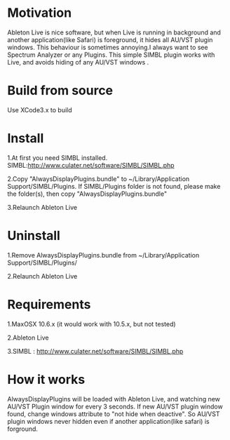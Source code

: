 Motivation
===========================
Ableton Live is nice software, but when Live is running in background and another application(like Safari) is foreground, it hides all AU/VST plugin windows.
This behaviour is sometimes annoying.I always want to see Spectrum Analyzer or any Plugins.
This simple SIMBL plugin works with Live, and avoids hiding of any AU/VST windows .

Build from source
===========================
Use XCode3.x to build

Install
===========================
1.At first you need SIMBL installed. SIMBL:http://www.culater.net/software/SIMBL/SIMBL.php

2.Copy "AlwaysDisplayPlugins.bundle" to ~/Library/Application Support/SIMBL/Plugins. 
 If SIMBL/Plugins folder is not found, please make the folder(s), then copy "AlwaysDisplayPlugins.bundle"

3.Relaunch Ableton Live

Uninstall
===========================
1.Remove AlwaysDisplayPlugins.bundle from  ~/Library/Application Support/SIMBL/Plugins/

2.Relaunch Ableton Live

Requirements
===========================
1.MaxOSX 10.6.x (it would work with 10.5.x, but not tested)

2.Ableton Live

3.SIMBL : http://www.culater.net/software/SIMBL/SIMBL.php

How it works
===========================
AlwaysDisplayPlugins will be loaded with Ableton Live, and watching new AU/VST Plugin window for every 3 seconds.
If new AU/VST plugin window found, change windows attribute to "not hide when deactive".
So AU/VST plugin windows never hidden even if another application(like safari) is forground.


